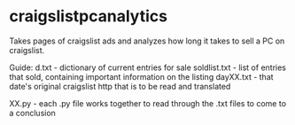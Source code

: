 # craigslistpcanalytics
Takes pages of craigslist ads and analyzes how long it takes to sell a PC on craigslist.

Guide:
d.txt - dictionary of current entries for sale
soldlist.txt - list of entries that sold, containing important information on the listing
dayXX.txt - that date's original craigslist http that is to be read and translated

XX.py - each .py file works together to read through the .txt files to come to a conclusion
